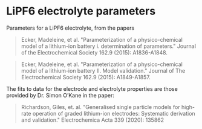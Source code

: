 # LiPF6 electrolyte parameters

Parameters for a LiPF6 electrolyte, from the papers

> Ecker, Madeleine, et al. "Parameterization of a physico-chemical model of a lithium-ion battery i. determination of parameters." Journal of the Electrochemical Society 162.9 (2015): A1836-A1848.

>Ecker, Madeleine, et al. "Parameterization of a physico-chemical model of a lithium-ion battery II. Model validation." Journal of The Electrochemical Society 162.9 (2015): A1849-A1857.

The fits to data for the electrode and electrolyte properties are those provided
by Dr. Simon O’Kane in the paper:

> Richardson, Giles, et. al. "Generalised single particle models for high-rate operation of graded lithium-ion electrodes: Systematic derivation and validation." Electrochemica Acta 339 (2020): 135862
